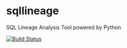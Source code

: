 # sqllineage
SQL Lineage Analysis Tool powered by Python

[![Build Status](https://travis-ci.org/reata/sqllineage.svg?branch=master)](https://travis-ci.org/reata/sqllineage)
